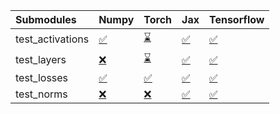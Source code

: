 | Submodules       | Numpy                                                                                                                           | Torch                                                                                                                           | Jax                                                                                                                             | Tensorflow                                                                                                                      |
|:-----------------|:--------------------------------------------------------------------------------------------------------------------------------|:--------------------------------------------------------------------------------------------------------------------------------|:--------------------------------------------------------------------------------------------------------------------------------|:--------------------------------------------------------------------------------------------------------------------------------|
| test_activations | <a href="https://github.com/unifyai/ivy/runs/8013187809?check_suite_focus=true" rel="noopener noreferrer" target="_blank">✅</a> | <a href="https://github.com/unifyai/ivy/runs/8013188234?check_suite_focus=true" rel="noopener noreferrer" target="_blank">⌛</a> | <a href="https://github.com/unifyai/ivy/runs/8013188649?check_suite_focus=true" rel="noopener noreferrer" target="_blank">✅</a> | <a href="https://github.com/unifyai/ivy/runs/8013189135?check_suite_focus=true" rel="noopener noreferrer" target="_blank">✅</a> |
| test_layers      | <a href="https://github.com/unifyai/ivy/runs/8013187913?check_suite_focus=true" rel="noopener noreferrer" target="_blank">❌</a> | <a href="https://github.com/unifyai/ivy/runs/8013188343?check_suite_focus=true" rel="noopener noreferrer" target="_blank">⌛</a> | <a href="https://github.com/unifyai/ivy/runs/8013188778?check_suite_focus=true" rel="noopener noreferrer" target="_blank">✅</a> | <a href="https://github.com/unifyai/ivy/runs/8013189256?check_suite_focus=true" rel="noopener noreferrer" target="_blank">✅</a> |
| test_losses      | <a href="https://github.com/unifyai/ivy/runs/8013188010?check_suite_focus=true" rel="noopener noreferrer" target="_blank">✅</a> | <a href="https://github.com/unifyai/ivy/runs/8013188418?check_suite_focus=true" rel="noopener noreferrer" target="_blank">✅</a> | <a href="https://github.com/unifyai/ivy/runs/8013188924?check_suite_focus=true" rel="noopener noreferrer" target="_blank">✅</a> | <a href="https://github.com/unifyai/ivy/runs/8013189370?check_suite_focus=true" rel="noopener noreferrer" target="_blank">✅</a> |
| test_norms       | <a href="https://github.com/unifyai/ivy/runs/8013188125?check_suite_focus=true" rel="noopener noreferrer" target="_blank">❌</a> | <a href="https://github.com/unifyai/ivy/runs/8013188523?check_suite_focus=true" rel="noopener noreferrer" target="_blank">❌</a> | <a href="https://github.com/unifyai/ivy/runs/8013189033?check_suite_focus=true" rel="noopener noreferrer" target="_blank">✅</a> | <a href="https://github.com/unifyai/ivy/runs/8013189484?check_suite_focus=true" rel="noopener noreferrer" target="_blank">✅</a> |